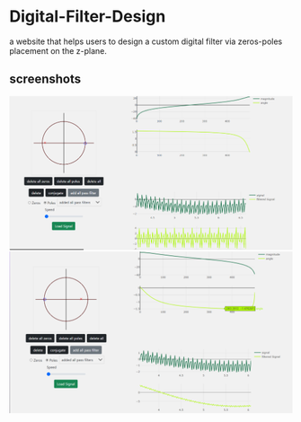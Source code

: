 # Digital-Filter-Design
a website that helps users to design a custom digital filter via zeros-poles placement on the z-plane.
## screenshots
![screen 1](images/1.png)
![screen 2](images/2.png)
